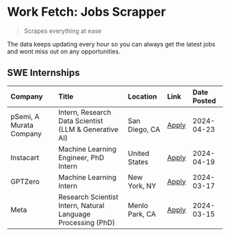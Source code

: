 # Work Fetch: Jobs Scrapper
> Scrapes everything at ease

The data keeps updating every hour so you can always get the latest jobs and wont miss out on any opportunities.

## SWE Internships
<!--START_SECTION:workfetch-->
| Company                 | Title                                                        | Location       | Link                                                                                                                                                                                                                                                                           | Date Posted   |
|:------------------------|:-------------------------------------------------------------|:---------------|:-------------------------------------------------------------------------------------------------------------------------------------------------------------------------------------------------------------------------------------------------------------------------------|:--------------|
| pSemi, A Murata Company | Intern, Research Data Scientist (LLM & Generative AI)        | San Diego, CA  | [Apply](https://www.linkedin.com/jobs/view/intern-research-data-scientist-llm-generative-ai-at-psemi-a-murata-company-3887074168?position=7&pageNum=0&refId=XI7LhmmmD6uNqDjsi2mg%2Bw%3D%3D&trackingId=OCN40mstzPsAUSBiW%2Bo6vw%3D%3D&trk=public_jobs_jserp-result_search-card) | 2024-04-23    |
| Instacart               | Machine Learning Engineer, PhD Intern                        | United States  | [Apply](https://www.linkedin.com/jobs/view/machine-learning-engineer-phd-intern-at-instacart-3901991739?position=2&pageNum=0&refId=XI7LhmmmD6uNqDjsi2mg%2Bw%3D%3D&trackingId=nh%2Btu3prpdOHwm464HGTeA%3D%3D&trk=public_jobs_jserp-result_search-card)                          | 2024-04-19    |
| GPTZero                 | Machine Learning Intern                                      | New York, NY   | [Apply](https://www.linkedin.com/jobs/view/machine-learning-intern-at-gptzero-3860723963?position=6&pageNum=0&refId=XI7LhmmmD6uNqDjsi2mg%2Bw%3D%3D&trackingId=jrR7ObI4NnzkXZ707hcTgA%3D%3D&trk=public_jobs_jserp-result_search-card)                                           | 2024-03-17    |
| Meta                    | Research Scientist Intern, Natural Language Processing (PhD) | Menlo Park, CA | [Apply](https://www.linkedin.com/jobs/view/research-scientist-intern-natural-language-processing-phd-at-meta-3858718375?position=8&pageNum=0&refId=XI7LhmmmD6uNqDjsi2mg%2Bw%3D%3D&trackingId=EeeicNstP8c2%2B5yoM8QAgg%3D%3D&trk=public_jobs_jserp-result_search-card)          | 2024-03-15    |
<!--END_SECTION:workfetch-->

